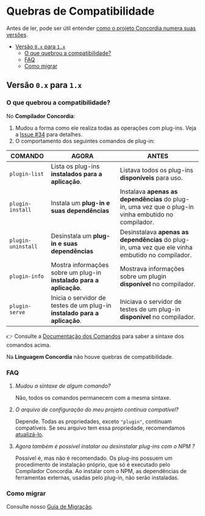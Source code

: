 # Quebras de Compatibilidade <!-- omit in toc -->

Antes de ler, pode ser útil entender [como o projeto Concordia numera suas versões](versioning.md).

- [Versão `0.x` para `1.x`](#vers%C3%A3o-0x-para-1x)
  - [O que quebrou a compatibilidade?](#o-que-quebrou-a-compatibilidade)
  - [FAQ](#faq)
  - [Como migrar](#como-migrar)

## Versão `0.x` para `1.x`

### O que quebrou a compatibilidade?

No **Compilador Concordia**:

1. Mudou a forma como ele realiza todas as operações com plug-ins. Veja a [Issue #34](https://github.com/thiagodp/concordialang/issues/34) para detalhes.
2. O comportamento dos seguintes comandos de plug-in:

| COMANDO          | AGORA | ANTES |
| ---------------- | ----- | ----- |
| `plugin-list`    | Lista os plug-ins **instalados para a aplicação**. | Listava todos os plug-ins **disponíveis** para uso. |
| `plugin-install` | Instala um **plug-in e suas dependências** | Instalava **apenas as dependências** do plug-in, uma vez que o plug-in vinha embutido no compilador. |
| `plugin-uninstall` | Desinstala um **plug-in e suas dependências** | Desinstalava **apenas as dependências** do plug-in, uma vez que ele vinha embutido no compilador. |
| `plugin-info` | Mostra informações sobre um plug-in **instalado para a aplicação**. | Mostrava informações sobre um plugin **disponível** no compilador. |
| `plugin-serve` | Inicia o servidor de testes de um plug-in **instalado para a aplicação**. |  Iniciava o servidor de testes de um plug-in **disponível** no compilador. |

👉 Consulte a [Documentação dos Comandos](./commands.md) para saber a sintaxe dos comandos acima.


Na **Linguagem Concordia** não houve quebras de compatibilidade.

### FAQ

1. *Mudou a sintaxe de algum comando?*

    Não, todos os comandos permanecem com a mesma sintaxe.

2. *O arquivo de configuração do meu projeto continua compatível?*

    Depende. Todas as propriedades, exceto `"plugin"`, continuam compatíveis. Se seu arquivo tem essa propriedade, recomendamos [atualizá-lo](./migration.md).

3. *Agora também é possível instalar ou desinstalar plug-ins com o NPM ?*

    Possível é, mas não é recomendado. Os plug-ins possuem um procedimento de instalação próprio, que só é executado pelo Compilador Concordia. Ao instalar com o NPM, as dependências de ferramentas externas, usadas pelo plug-in, não serão instaladas.

### Como migrar

Consulte nosso [Guia de Migração](./migration.md).